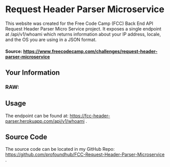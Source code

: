 # Request Header Parser Microservice

This website was created for the Free Code Camp (FCC) Back End API Request Header Parser Micro Service project. It exposes a single endpoint at /api/v1/whoami which returns information about your IP address, locale, and the OS you are using in a JSON format.

#### Source: https://www.freecodecamp.com/challenges/request-header-parser-microservice

## Your Information

### RAW:

## Usage
The endpoint can be found at: https://fcc-header-parser.herokuapp.com/api/v1/whoami .

## Source Code
The source code can be located in my GitHub Repo: https://github.com/profoundhub/FCC-Request-Header-Parser-Microservice .
